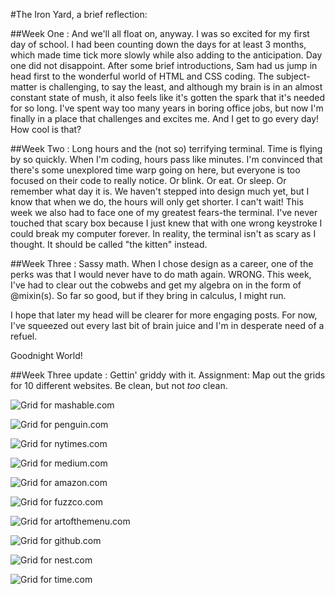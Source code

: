 #The Iron Yard, a brief reflection:

##Week One : And we'll all float on, anyway. 
I was so excited for my first day of school. I had been counting down the days for at least 3 months, which made time tick more slowly while also adding to the anticipation. Day one did not disappoint. After some brief introductions, Sam had us jump in head first to the wonderful world of HTML and CSS coding. The subject-matter is challenging, to say the least, and although my brain is in an almost constant state of mush, it also feels like it's gotten the spark that it's needed for so long. I've spent way too many years in boring office jobs, but now I'm finally in a place that challenges and excites me. And I get to go every day! How cool is that? 

##Week Two : Long hours and the (not so) terrifying terminal.
Time is flying by so quickly. When I'm coding, hours pass like minutes. I'm convinced that there's some unexplored time warp going on here, but everyone is too focused on their code to really notice. Or blink. Or eat. Or sleep. Or remember what day it is. We haven't stepped into design much yet, but I know that when we do, the hours will only get shorter. I can't wait! 
This week we also had to face one of my greatest fears-the terminal. I've never touched that scary box because I just knew that with one wrong keystroke I could break my computer forever. In reality, the terminal isn't as scary as I thought. It should be called "the kitten" instead. 

##Week Three : Sassy math.
When I chose design as a career, one of the perks was that I would never have to do math again. WRONG. This week, I've had to clear out the cobwebs and get my algebra on in the form of @mixin(s). So far so good, but if they bring in calculus, I might run. 

I hope that later my head will be clearer for more engaging posts. For now, I've squeezed out every last bit of brain juice and I'm in desperate need of a refuel. 

Goodnight World! 

##Week Three update : Gettin' griddy with it. 
Assignment: Map out the grids for 10 different websites. Be clean, but not _too_ clean. 

![Grid for mashable.com](images/mashable.jpg)

![Grid for penguin.com](images/penguin.jpg)

![Grid for nytimes.com](images/the_ny_times.jpg)

![Grid for medium.com](images/medium.jpg)

![Grid for amazon.com](images/roomba.jpg)

![Grid for fuzzco.com](images/fuzzco.jpg)

![Grid for artofthemenu.com](images/art_of_the_menu.jpg)

![Grid for github.com](images/github.jpg)

![Grid for nest.com](images/nest.jpg)

![Grid for time.com](images/time.jpg)

